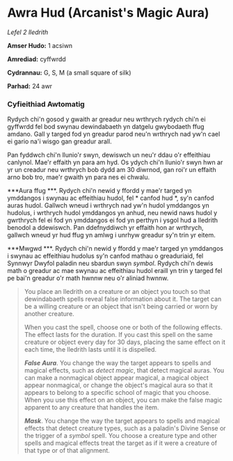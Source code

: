 # Awra Hud (Arcanist's Magic Aura)

*Lefel 2 lledrith*

**Amser Hudo:** 1 acsiwn

**Amrediad:** cyffwrdd

**Cydrannau:** G, S, M (a small square of silk)

**Parhad:** 24 awr

### Cyfieithiad Awtomatig

Rydych chi'n gosod y gwaith ar greadur neu wrthrych rydych chi'n ei gyffwrdd fel bod swynau dewindabaeth yn datgelu gwybodaeth ffug amdano. Gall y targed fod yn greadur parod neu'n wrthrych nad yw'n cael ei gario na'i wisgo gan greadur arall.

Pan fyddwch chi'n llunio'r swyn, dewiswch un neu'r ddau o'r effeithiau canlynol. Mae'r effaith yn para am hyd. Os ydych chi'n llunio'r swyn hwn ar yr un creadur neu wrthrych bob dydd am 30 diwrnod, gan roi'r un effaith arno bob tro, mae'r gwaith yn para nes ei chwalu.

***Aura ffug ***. Rydych chi'n newid y ffordd y mae'r targed yn ymddangos i swynau ac effeithiau hudol, fel * canfod hud *, sy'n canfod auras hudol. Gallwch wneud i wrthrych nad yw'n hudol ymddangos yn hudolus, i wrthrych hudol ymddangos yn anhud, neu newid naws hudol y gwrthrych fel ei fod yn ymddangos ei fod yn perthyn i ysgol hud a lledrith benodol a ddewiswch. Pan ddefnyddiwch yr effaith hon ar wrthrych, gallwch wneud yr hud ffug yn amlwg i unrhyw greadur sy'n trin yr eitem.

***Mwgwd ***. Rydych chi'n newid y ffordd y mae'r targed yn ymddangos i swynau ac effeithiau hudolus sy'n canfod mathau o greaduriaid, fel Synnwyr Dwyfol paladin neu sbardun swyn *symbol*. Rydych chi'n dewis math o greadur ac mae swynau ac effeithiau hudol eraill yn trin y targed fel pe bai'n greadur o'r math hwnnw neu o'r aliniad hwnnw.

>  You place an lledrith on a creature or an object you touch so that dewindabaeth spells reveal false information about it. The target can be a willing creature or an object that isn't being carried or worn by another creature.
>  
>  When you cast the spell, choose one or both of the following effects. The effect lasts for the duration. If you cast this spell on the same creature or object every day for 30 days, placing the same effect on it each time, the lledrith lasts until it is dispelled.
>  
>  ***False Aura***. You change the way the target appears to spells and magical effects, such as *detect magic*, that detect magical auras. You can make a nonmagical object appear magical, a magical object appear nonmagical, or change the object's magical aura so that it appears to belong to a specific school of magic that you choose. When you use this effect on an object, you can make the false magic apparent to any creature that handles the item.
>  
>  ***Mask***. You change the way the target appears to spells and magical effects that detect creature types, such as a paladin's Divine Sense or the trigger of a *symbol* spell. You choose a creature type and other spells and magical effects treat the target as if it were a creature of that type or of that alignment.